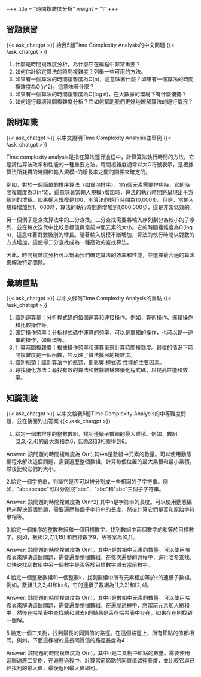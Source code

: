 +++
title = "時間複雜度分析"
weight = "1"
+++
## 習題預習
{{< ask_chatgpt >}}
給我5題Time Complexity Analysis的中文問題
{{< /ask_chatgpt >}}



1. 什麼是時間複雜度分析，為什麼它在編程中非常重要？
2. 如何估計給定算法的時間複雜度？列舉一些可用的方法。
3. 如果有一個算法的時間複雜度為O(n)，這意味著什麼？如果有一個算法的時間複雜度為O(n^2)，這意味著什麼？
4. 如果有一個算法的時間複雜度為O(log n)，在大數據的環境下有什麼優勢？
5. 如何進行最壞時間複雜度分析？它如何幫助我們更好地瞭解算法的運行情況？   

## 說明知識
{{< ask_chatgpt >}}
以中文說明Time Complexity Analysis並舉例
{{< /ask_chatgpt >}}



Time complexity analysis是指在算法運行過程中，計算算法執行時間的方法。它是評估算法效率和性能的一種重要方法。時間複雜度通常以大O符號表示，是根據算法所耗費的時間和輸入規模n的增長率之間的關係來確定的。

例如，對於一個簡單的排序算法（如冒泡排序），當n個元素需要排序時，它的時間複雜度為O(n^2)。這意味著當輸入規模n增加時，算法的執行時間將呈現出平方級別的增長。如果輸入規模是100，則算法的執行時間為10,000步。但是，當輸入規模增加到1，000時，算法的執行時間將增加到1,000,000步，這是非常低效的。

另一個例子是查找算法中的二分查找。二分查找需要將輸入序列劃分為較小的子序列，並在每次迭代中比較目標值與當前中間元素的大小。它的時間複雜度為O(log n)，這意味著對數級別的增長。隨著輸入規模不斷增加，算法的執行時間以對數的方式增加，這使得二分查找成為一種高效的查找算法。

因此，時間複雜度分析可以幫助我們確定算法的效率和性能，並選擇最合適的算法來解決特定問題。   

## 彙總重點
{{< ask_chatgpt >}}
以中文條列Time Complexity Analysis的重點
{{< /ask_chatgpt >}}



1. 識別運算量：分析程式碼的每個運算和連接操作。例如，算術操作、邏輯操作和比較操作等。
2. 確定操作頻率：分析程式碼中運算的頻率，可以是單獨的操作，也可以是一連串的操作，如循環等。
3. 計算時間複雜度：根據操作頻率和運算量來計算時間複雜度。最壞的情況下時間複雜度是一個函數，它反映了算法擴展的複雜度。
4. 識別瓶頸：識別算法中的瓶頸，即影響 程式碼 性能的主要因素。
5. 尋找優化方法：尋找有效的算法和數據結構來優化程式碼，以提高性能和效率。   

## 知識測驗
{{< ask_chatgpt >}}
以中文給我5題Time Complexity Analysis的中等難度問題，並在後面列出答案
{{< /ask_chatgpt >}}




1. 給定一個未排序的整數數組，找到連續子數組的最大乘積。例如，數組[2,3,-2,4]的最大乘積為6，因為2和3相乘得到6。

Answer: 該問題的時間複雜度為 O(n),其中n是數組中元素的數量。可以使用動態編程來解決這個問題，需要遍歷整個數組，計算每個位置的最大乘積和最小乘積，然後比較它們的大小。

2.給定一個字符串，判斷它是否可以被分割成一些相同的子字符串。例如，"abcabcabc"可以分割成"abc"、"abc"和"abc"三個子字符串。

Answer: 該問題的時間複雜度為 O(n^2),其中n是字符串的長度。可以使用動態編程來解決這個問題，需要遍歷每個子字符串的長度，然後計算它們是否和原始字符串相等。

3.給定一個排序的整數數組和一個目標數字，找到數組中兩個數字的和等於目標數字。例如，數組[2,7,11,15] 和目標數字9，故答案為[0,1]。

Answer: 該問題的時間複雜度為 O(n)，其中n是數組中元素的數量。可以使用哈希表來解決這個問題，需要遍歷整個數組，在每次遍歷的過程中，進行哈希查找，以快速找到數組中另一個數字是否等於目標數字減去當前數字。

4.給定一個整數數組和一個整數k，找到數組中所有元素相加等於k的連續子數組。例如，數組[1,2,3,4]和k=6，它的連續子數組為[1,2,3]和[2,4]。

Answer: 該問題的時間複雜度為 O(n)，其中n是數組中元素的數量。可以使用哈希表來解決這個問題，需要遍歷整個數組，在遍歷過程中，將當前元素加入總和中，然後在哈希表中查找總和減去k的結果是否在哈希表中存在，如果存在則找到一個解。

5.給定一個二叉樹，找到最長的同質值的路徑。在這個路徑上，所有節點的值都相同。例如，下面這棵樹的最長同質值的路徑長度為4：

Answer: 該問題的時間複雜度為 O(n)，其中n是二叉樹中節點的數量。需要使用遞歸遍歷二叉樹，在遍歷過程中，計算當前節點的同質值路徑長度，並比較它與已經找到的最大值，最後返回最大值即可。   

